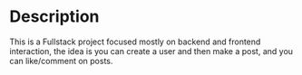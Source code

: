 # Description
This is a Fullstack project focused mostly on backend and frontend interaction, the idea is you can create a user and then make a post, and you can like/comment on posts.
